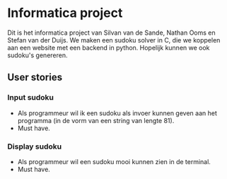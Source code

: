 # Informatica project
Dit is het informatica project van Silvan van de Sande, Nathan Ooms en Stefan van der Duijs.
We maken een sudoku solver in C, die we koppelen aan een website met een backend in python.
Hopelijk kunnen we ook sudoku's genereren.

## User stories

### Input sudoku
- Als programmeur wil ik een sudoku als invoer kunnen geven aan het programma (in de vorm van een string van lengte 81).
- Must have.


### Display sudoku
- Als programmeur wil een sudoku mooi kunnen zien in de terminal.
- Must have.